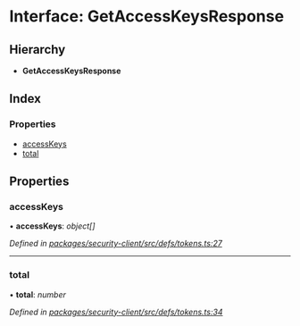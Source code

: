 # Interface: GetAccessKeysResponse

## Hierarchy

* **GetAccessKeysResponse**

## Index

### Properties

* [accessKeys](getaccesskeysresponse.md#accesskeys)
* [total](getaccesskeysresponse.md#total)

## Properties

###  accessKeys

• **accessKeys**: *object[]*

*Defined in [packages/security-client/src/defs/tokens.ts:27](https://github.com/TheSoftwareHouse/rad-modules-tools/blob/56e5326/packages/security-client/src/defs/tokens.ts#L27)*

___

###  total

• **total**: *number*

*Defined in [packages/security-client/src/defs/tokens.ts:34](https://github.com/TheSoftwareHouse/rad-modules-tools/blob/56e5326/packages/security-client/src/defs/tokens.ts#L34)*
